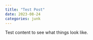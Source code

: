 ```yaml
---
title: "Test Post"
date: 2023-08-24
categories: junk
---
```


Test content to see what things look like.
